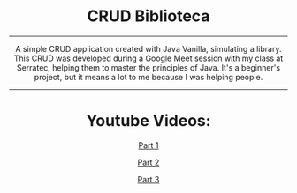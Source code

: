 <h1 align="center">CRUD Biblioteca</h1>


<hr>
<p align="center">A simple CRUD application created with Java Vanilla, simulating a library. 
This CRUD was developed during a Google Meet session with my class at Serratec, helping them to master the principles of Java. 
It's a beginner's project, but it means a lot to me because I was helping people.
<hr>
<h1 align="center">Youtube Videos:</h1>
<p align="center"><a href="https://youtu.be/4zeVamBoCFQ" target="_blank">Part 1</a></p>
<p align="center"><a href="https://youtu.be/7icyz3CoJqA" target="_blank" >Part 2</a></p>
<p align="center"><a href="https://youtu.be/nlphUuoEqB8" target="_blank" >Part 3</a></p>
